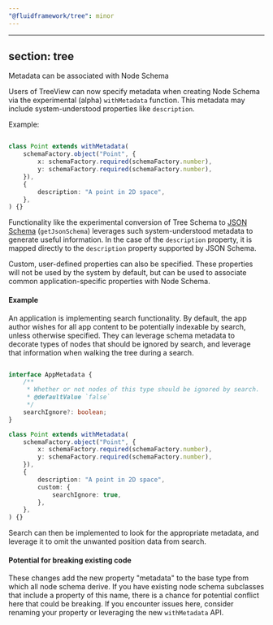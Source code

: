 ```yaml
---
"@fluidframework/tree": minor
---
```

---
section: tree
---

Metadata can be associated with Node Schema

Users of TreeView can now specify metadata when creating Node Schema via the experimental (alpha) `withMetadata` function.
This metadata may include system-understood properties like `description`.

Example:

```typescript

class Point extends withMetadata(
	schemaFactory.object("Point", {
		x: schemaFactory.required(schemaFactory.number),
		y: schemaFactory.required(schemaFactory.number),
	}),
	{
		description: "A point in 2D space",
	},
) {}

```

Functionality like the experimental conversion of Tree Schema to [JSON Schema](https://json-schema.org/) (`getJsonSchema`) leverages such system-understood metadata to generate useful information.
In the case of the `description` property, it is mapped directly to the `description` property supported by JSON Schema.

Custom, user-defined properties can also be specified.
These properties will not be used by the system by default, but can be used to associate common application-specific properties with Node Schema.

#### Example

An application is implementing search functionality.
By default, the app author wishes for all app content to be potentially indexable by search, unless otherwise specified.
They can leverage schema metadata to decorate types of nodes that should be ignored by search, and leverage that information when walking the tree during a search.

```typescript

interface AppMetadata {
	/**
	 * Whether or not nodes of this type should be ignored by search.
	 * @defaultValue `false`
	 */
	searchIgnore?: boolean;
}

class Point extends withMetadata(
	schemaFactory.object("Point", {
		x: schemaFactory.required(schemaFactory.number),
		y: schemaFactory.required(schemaFactory.number),
	}),
	{
		description: "A point in 2D space",
		custom: {
			searchIgnore: true,
		},
	},
) {}

```

Search can then be implemented to look for the appropriate metadata, and leverage it to omit the unwanted position data from search.

#### Potential for breaking existing code

These changes add the new property "metadata" to the base type from which all node schema derive.
If you have existing node schema subclasses that include a property of this name, there is a chance for potential conflict here that could be breaking.
If you encounter issues here, consider renaming your property or leveraging the new `withMetadata` API.
